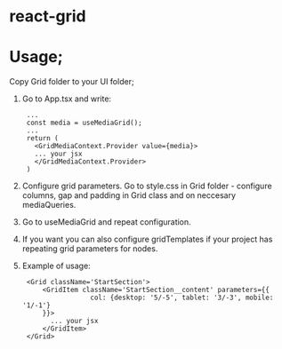 # react-grid
# Usage;
Copy Grid folder to your UI folder;
1. Go to App.tsx and write:

        ...
        const media = useMediaGrid();
        ...
        return (
          <GridMediaContext.Provider value={media}>
          ... your jsx
          </GridMediaContext.Provider>
        )
    
2. Configure grid parameters. Go to style.css in Grid folder - configure columns, gap and padding in Grid class and on neccesary mediaQueries.
3. Go to useMediaGrid and repeat configuration. 
4. If you want you can also configure gridTemplates if your project has repeating grid parameters for nodes.

5. Example of usage:

        <Grid className='StartSection'>
            <GridItem className='StartSection__content' parameters={{
                        col: {desktop: '5/-5', tablet: '3/-3', mobile: '1/-1'}
            }}>
              ... your jsx
            </GridItem>
        </Grid>
